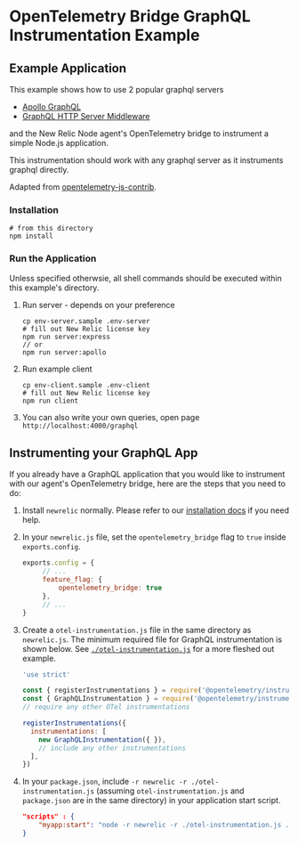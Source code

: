 # OpenTelemetry Bridge GraphQL Instrumentation Example

## Example Application

This example shows how to use 2 popular graphql servers

- [Apollo GraphQL](https://www.npmjs.com/package/apollo-server)
- [GraphQL HTTP Server Middleware](https://www.npmjs.com/package/express-graphql)

and the New Relic Node agent's OpenTelemetry bridge to instrument a simple Node.js application.

This instrumentation should work with any graphql server as it instruments graphql directly.

Adapted from [opentelemetry-js-contrib](https://github.com/open-telemetry/opentelemetry-js-contrib/tree/main/examples/graphql).

### Installation

```shell
# from this directory
npm install
```

### Run the Application

Unless specified otherwsie, all shell commands should be executed within this example's directory.

1. Run server - depends on your preference

   ```shell
   cp env-server.sample .env-server
   # fill out New Relic license key
   npm run server:express
   // or
   npm run server:apollo
   ```
1. Run example client

   ```shell
   cp env-client.sample .env-client
   # fill out New Relic license key
   npm run client
   ```
1. You can also write your own queries, open page `http://localhost:4000/graphql`

## Instrumenting your GraphQL App

If you already have a GraphQL application that you would like to instrument with our agent's OpenTelemetry bridge, here are the steps that you need to do:

1. Install `newrelic` normally. Please refer to our [installation docs](https://docs.newrelic.com/docs/apm/agents/nodejs-agent/installation-configuration/install-nodejs-agent/) if you need help.
1. In your `newrelic.js` file, set the `opentelemetry_bridge` flag to `true` inside `exports.config`.

   ```javascript
   exports.config = {
        // ...
        feature_flag: {
            opentelemetry_bridge: true
        },
        // ...
   }
   ```
1. Create a `otel-instrumentation.js` file in the same directory as `newrelic.js`. The minimum required file for GraphQL instrumentation is shown below. See [`./otel-instrumentation.js`](./otel-instrumentation.js) for a more fleshed out example.

   ```javascript
   'use strict'

   const { registerInstrumentations } = require('@opentelemetry/instrumentation')
   const { GraphQLInstrumentation } = require('@opentelemetry/instrumentation-graphql')
   // require any other OTel instrumentations

   registerInstrumentations({
     instrumentations: [
       new GraphQLInstrumentation({ }),
       // include any other instrumentations
     ],
   })
   ```
1. In your `package.json`, include `-r newrelic -r ./otel-instrumentation.js` (assuming `otel-instrumentation.js` and `package.json` are in the same directory) in your application start script.

   ```json
   "scripts" : {
       "myapp:start": "node -r newrelic -r ./otel-instrumentation.js ./myapp.js"
   }
   ```
